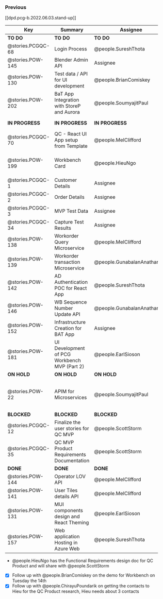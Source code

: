 
### Previous

[[dpd.pcg-b.2022.06.03.stand-up]]

| Key               | Summary                                      | Assignee                     | Notes                                            | Components                         |
| ----------------- | -------------------------------------------- | ---------------------------- | ------------------------------------------------ | ---------------------------------- |
| **TO DO**         | **TO DO**                                    | **TO DO**                    | **TO DO**                                        | **TO DO**                          |
| @stories.PCGQC-68 | Login Process                                | @people.SureshThota          |                                                  |                                    |
| @stories.POW-145  | Blender Admin API                            | Assignee                     |                                                  | Microservices and API              |
| @stories.POW-130  | Test data / API for UI development           | @people.BrianComiskey        |                                                  | Testing; UI Front End              |
| @stories.POW-202  | BaT App Integration with StoreP and Aurora   | @people.SoumyajitPaul       |                                                  | Integration                        |
| **IN PROGRESS**   | **IN PROGRESS**                              | **IN PROGRESS**              | **IN PROGRESS**                                  | **IN PROGRESS**                    |
| @stories.PCGQC-70 | QC - React UI App setup from Template        | @people.MelClifford          |                                                  | UI Front End                       |
| @stories.POW-199  | Workbench Card                               | @people.HieuNgo              | should be unblocked by EoD today                 | UX                                 |
| @stories.PCGQC-1  | Customer Details                             | Assignee                     |                                                  |                                    |
| @stories.PCGQC-2  | Order Details                                | Assignee                     |                                                  |                                    |
| @stories.PCGQC-3  | MVP Test Data                                | Assignee                     |                                                  |                                    |
| @stories.PCGQC-34 | Capture Test Results                         | Assignee                     |                                                  | Microservices and API              |
| @stories.POW-138  | Workorder Query Microservice                 | @people.MelClifford          | should be completed by EoD                       | Microservices and API              |
| @stories.POW-139  | Workorder transaction Microservice           | @people.GunabalanAnatharajan |                                                  | Microservices and API              |
| @stories.POW-142  | AD Authentication POC for React App          | @people.SureshThota          |                                                  | Microservices and API;UI Front End |
| @stories.POW-146  | WB Sequence Number Update API                | @people.GunabalanAnatharajan |                                                  | Microservices and API              |
| @stories.POW-152  | Infrastructure Creation for BAT App          | Assignee                     |                                                  |                                    |
| @stories.POW-181  | UI Development of PCG Workbench MVP (Part 2) | @people.EarlSioson           |                                                  | UI Front End                       |
| **ON HOLD**       | **ON HOLD**                                  | **ON HOLD**                  | **ON HOLD**                                      | **ON HOLD**                        |
| @stories.POW-22   | APIM for Microservices                       | @people.SoumyajitPaul       | Paul spoke with Ram, there's a meeting tomorrow. | Microservices and API              |
| **BLOCKED**       | **BLOCKED**                                  | **BLOCKED**                  | **BLOCKED**                                      | **BLOCKED**                        |
| @stories.PCGQC-12 | Finalize the user stories for QC MVP         | @people.ScottStorm           |                                                  |                                    |
| @stories.PCGQC-35 | QC MVP Product Requirements Documentation    | @people.ScottStorm           |                                                  |                                    |
| **DONE**          | **DONE**                                     | **DONE**                     | **DONE**                                         | **DONE**                           |
| @stories.POW-144  | Operator LOV API                             | @people.MelClifford          |                                                  | Microservices and API              |
| @stories.POW-141  | User Tiles details API                       | @people.MelClifford          |                                                  | Microservices and API              |
| @stories.POW-131  | MUI components design and React Theming      | @people.EarlSioson           |                                                  | UI Front End;UX                    |
| @stories.POW-157  | Web application Hosting in Azure Web         | @people.SureshThota          |                                                  |                                    |

- @people.HieuNgo has the Functional Requirements design doc for QC Product and will share with @people.ScottStorm

- [x] Follow up with @people.BrianComiskey on the demo for Workbench on Tuesday the 14th
- [x] Follow up with @people.ChirayuPoundarik on getting the contacts to Hieu for the QC Product research, Hieu needs about 3 contacts

